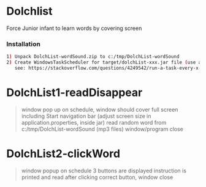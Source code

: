 # Dolchlist
Force Junior infant to learn words by covering screen
### Installation
```sh
1) Unpack DolchList-wordSound.zip to c:/tmp/DolchList-wordSound
2) Create WindowsTaskScheduler for target/dolchList-xxx.jar file (use absolute path),
   see: https://stackoverflow.com/questions/4249542/run-a-task-every-x-minutes-with-windows-task-scheduler
```
# DolchList1-readDisappear 
>window pop up on schedule, 
>window should cover full screen including Start navigation bar (adjust screen size in application.properties, inside jar)
>read random word from c:/tmp/DolchList-wordSound  (mp3 files)
>window/program close
# DolchList2-clickWord
>window popup on schedule
>3 buttons are displayed
>instruction is printed and read
>after clicking correct button, window close

